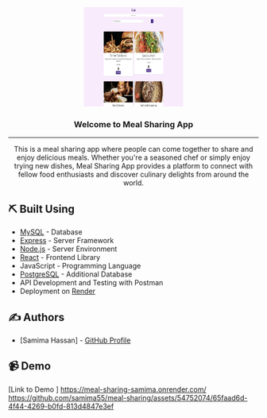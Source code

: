 <p align="center">
  <a href="" rel="noopener">
    <img width=200px height=200px src="./src/client/assets/images/meal_sharing.jpeg" alt="Project logo">
  </a>
</p>

<h3 align="center">Welcome to Meal Sharing App</h3>

<div align="center">
</div>

---

<p align="center"> 
  This is a meal sharing app where people can come together to share and enjoy delicious meals. Whether you're a seasoned chef or simply enjoy trying new dishes, Meal Sharing App provides a platform to connect with fellow food enthusiasts and discover culinary delights from around the world.
  <br> 
</p>

## ⛏️ Built Using <a name="built_using"></a>

- [MySQL](https://www.npmjs.com/package/mysql) - Database
- [Express](https://expressjs.com/) - Server Framework
- [Node.js](https://nodejs.org/en/) - Server Environment
- [React](https://reactjs.org/) - Frontend Library
- JavaScript - Programming Language
- [PostgreSQL](https://www.postgresql.org/) - Additional Database
- API Development and Testing with Postman
- Deployment on [Render](https://render.com/)

## ✍️ Authors <a name="authors"></a>

- [Samima Hassan] - [GitHub Profile](https://github.com/samima55)

## 📹 Demo
[Link to Demo ]
https://meal-sharing-samima.onrender.com/  <br> 
https://github.com/samima55/meal-sharing/assets/54752074/65faad6d-4f44-4269-b0fd-813d4847e3ef
<!-- You can add more sections as needed, such as Features, Installation, Usage, Contributing, License, etc. -->
